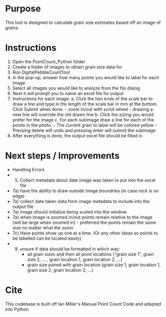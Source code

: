 # Purpose
This tool is designed to calculate grain size estimates based off an image of grains.

# Instructions
1. Open the PointCount_Python folder
2. Create a folder of images to obtain grain size data for
3. Run DigitalPebbleCountTool
4. In the pop-up, answer how many points you would like to label for each image
5. Select all images you would like to analyze from the file dialog
6. Next it will prompt you to name an excel file for output
7. Instructions for each image:
    a. Click the two ends of the scale bar to draw a line and type in the length 
       of the scale bar in mm at the bottom. Click Submit when done.
            - zoom in/out with scroll wheel
            - drawing a new line will override the old drawn line
    b. Click the sizing you would prefer for the image
    c. For each subimage draw a line for each of the points in the photo. 
        - The current grain to label will be colored yellow
        - Pressing delete will undo and pressing enter will submit the subimage
8. After everything is done, the output excel file should be filled in

# Next steps / Improvements
- Handling Errors 
- 5) Collect metadata about date image was taken to put into the excel file
- 7a) have the ability to draw outside image boundries (in case rock is on edge)
- 7a) collect date taken data from image metadata to include into the output file 
- 7a) image should initialize being scaled into the window
- 7a) when image is zoomed in/out points remain relative to the image (will be large when zoomed in)
            - preferred the points remain the same size no matter what the zoom
- 7c) Have points show up one at a time. (Or any other ideas so points to be labelled can be located easily)
- 8) unsure if data should be formatted in which way:
     - all grain sizes and then all point locations 
     ("grain size 1", grain size 2, ... , grain location 1, grain location 2, ...)
     - grain size paired with grain location
     (grain size 1, grain location 1, grain size 2, grain location 2, ...)

# Cite
This codebase is built off Ian Miller's Manual Point Count Code and adapted into Python
